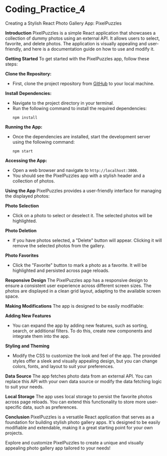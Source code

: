 # Coding_Practice_4
Creating a Stylish React Photo Gallery App: PixelPuzzles

**Introduction**
PixelPuzzles is a simple React application that showcases a collection of dummy photos using an external API. It allows users to select, favorite, and delete photos. The application is visually appealing and user-friendly, and here is a documentation guide on how to use and modify it.

**Getting Started**
To get started with the PixelPuzzles app, follow these steps:

**Clone the Repository:**
- First, clone the project repository from [GitHub](https://github.com/your/repo) to your local machine.

**Install Dependencies:**
- Navigate to the project directory in your terminal.
- Run the following command to install the required dependencies:
  ```
  npm install
  ```

**Running the App:**
- Once the dependencies are installed, start the development server using the following command:
  ```
  npm start
  ```

**Accessing the App:**
- Open a web browser and navigate to `http://localhost:3000`.
- You should see the PixelPuzzles app with a stylish header and a collection of photos.

**Using the App**
PixelPuzzles provides a user-friendly interface for managing the displayed photos:

**Photo Selection**
- Click on a photo to select or deselect it. The selected photos will be highlighted.

**Photo Deletion**
- If you have photos selected, a "Delete" button will appear. Clicking it will remove the selected photos from the gallery.

**Photo Favorites**
- Click the "Favorite" button to mark a photo as a favorite. It will be highlighted and persisted across page reloads.

**Responsive Design**
The PixelPuzzles app has a responsive design to ensure a consistent user experience across different screen sizes. The photos are displayed in a clean grid layout, adapting to the available screen space.

**Making Modifications**
The app is designed to be easily modifiable:

**Adding New Features**
- You can expand the app by adding new features, such as sorting, search, or additional filters. To do this, create new components and integrate them into the app.

**Styling and Theming**
- Modify the CSS to customize the look and feel of the app. The provided styles offer a sleek and visually appealing design, but you can change colors, fonts, and layout to suit your preferences.

**Data Source**
The app fetches photo data from an external API. You can replace this API with your own data source or modify the data fetching logic to suit your needs.

**Local Storage**
The app uses local storage to persist the favorite photos across page reloads. You can extend this functionality to store more user-specific data, such as preferences.

**Conclusion**
PixelPuzzles is a versatile React application that serves as a foundation for building stylish photo gallery apps. It's designed to be easily modifiable and extendable, making it a great starting point for your own projects.

Explore and customize PixelPuzzles to create a unique and visually appealing photo gallery app tailored to your needs!

